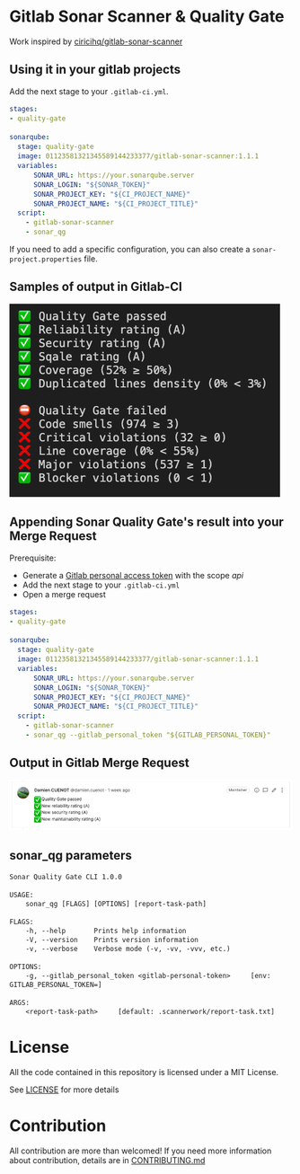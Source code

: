 # Gitlab Sonar Scanner & Quality Gate

Work inspired by [ciricihq/gitlab-sonar-scanner](https://github.com/ciricihq/gitlab-sonar-scanner)

Using it in your gitlab projects
--------------------------------

Add the next stage to your `.gitlab-ci.yml`.

~~~yaml
stages:
- quality-gate

sonarqube:
  stage: quality-gate
  image: 01123581321345589144233377/gitlab-sonar-scanner:1.1.1
  variables:
      SONAR_URL: https://your.sonarqube.server
      SONAR_LOGIN: "${SONAR_TOKEN}"
      SONAR_PROJECT_KEY: "${CI_PROJECT_NAME}"
      SONAR_PROJECT_NAME: "${CI_PROJECT_TITLE}"
  script:
    - gitlab-sonar-scanner
    - sonar_qg
~~~

If you need to add a specific configuration, you can also create a `sonar-project.properties` file.


Samples of output in Gitlab-CI
--------------------------------

![Output](docs/cli_result.png?raw=true "CLI Output")


Appending Sonar Quality Gate's result into your Merge Request
--------------------------------------------------------------

Prerequisite:
* Generate a [Gitlab personal access token](https://docs.gitlab.com/ee/user/profile/personal_access_tokens.html) with the scope *api*
* Add the next stage to your `.gitlab-ci.yml`
* Open a merge request

~~~yaml
stages:
- quality-gate

sonarqube:
  stage: quality-gate
  image: 01123581321345589144233377/gitlab-sonar-scanner:1.1.1
  variables:
      SONAR_URL: https://your.sonarqube.server
      SONAR_LOGIN: "${SONAR_TOKEN}"
      SONAR_PROJECT_KEY: "${CI_PROJECT_NAME}"
      SONAR_PROJECT_NAME: "${CI_PROJECT_TITLE}"
  script:
    - gitlab-sonar-scanner
    - sonar_qg --gitlab_personal_token "${GITLAB_PERSONAL_TOKEN}"
~~~

Output in Gitlab Merge Request
--------------------------------

![Merge Request Output](docs/merge_request_result.png?raw=true "Merge Request  Output")

sonar_qg parameters
--------------------------------

```
Sonar Quality Gate CLI 1.0.0

USAGE:
    sonar_qg [FLAGS] [OPTIONS] [report-task-path]

FLAGS:
    -h, --help       Prints help information
    -V, --version    Prints version information
    -v, --verbose    Verbose mode (-v, -vv, -vvv, etc.)

OPTIONS:
    -g, --gitlab_personal_token <gitlab-personal-token>     [env: GITLAB_PERSONAL_TOKEN=]

ARGS:
    <report-task-path>     [default: .scannerwork/report-task.txt]
```

License
=======

All the code contained in this repository is licensed under a MIT License.

See [LICENSE](LICENSE) for more details

Contribution
============

All contribution are more than welcomed!
If you need more information about contribution, details are in [CONTRIBUTING.md](CONTRIBUTING.md)
